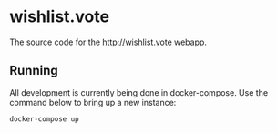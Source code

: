 # wishlist.vote

The source code for the http://wishlist.vote webapp. 

## Running
 
All development is currently being done in docker-compose. Use the command below to bring up a new instance:

```bash
docker-compose up
```
